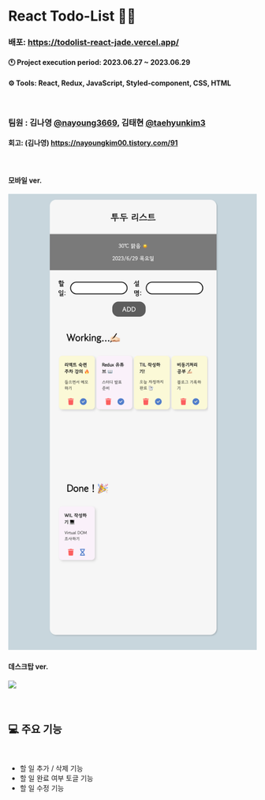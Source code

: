 # React Todo-List ✍🏻

### 배포: https://todolist-react-jade.vercel.app/
#### 🕚 Project execution period: 2023.06.27 ~ 2023.06.29
#### ⚙️ Tools: React, Redux, JavaScript, Styled-component, CSS, HTML
<br />

### 팀원 : 김나영 [@nayoung3669](https://github.com/nayoung3669), 김태현 [@taehyunkim3](https://github.com/taehyunkim3)
#### 회고: (김나영)  https://nayoungkim00.tistory.com/91
<br />

#### 모바일 ver.

<img src="src/images/mobile.png" width="550px">

#### 데스크탑 ver.

<img src="src/images/demo.gif" width="600px">

<br />
<br />

<br />

## 💻 주요 기능

<br/>

- 할 일 추가 / 삭제 기능
- 할 일 완료 여부 토글 기능
- 할 일 수정 기능
